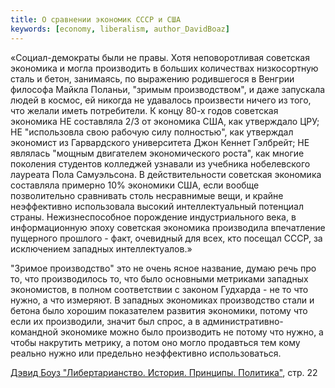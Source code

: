 ```yaml
---
title: О сравнении экономик СССР и США
keywords: [economy, liberalism, author_DavidBoaz]
---
```


«Социал-демократы были не правы. Хотя неповоротливая советская экономика и могла производить
в больших количествах низкосортную сталь и бетон, занимаясь, по выражению родившегося в Венгрии
философа Майкла Поланьи, "зримым производством", и даже запускала людей в космос, ей никогда не
удавалось произвести ничего из того, что желали иметь потребители. К концу 80-х годов советская
экономика НЕ составляла 2/3 от экономика США, как утверждало ЦРУ; НЕ "использовла свою рабочую
силу полностью", как утверждал экономист из Гарвардского университета Джон Кеннет Гэлбрейт;
НЕ являлась "мощным двигателем экономического роста", как многие поколения студентов колледжей
узнавали из учебника нобелевского лауреата Пола Самуэльсона. В действительности советская
экономика составляла примерно 10% экономики США, если вообще позволительно сравнивать столь
несравнимые вещи, и крайне неэффективно использовала высокий интеллектуальный потенциал страны.
Нежизнеспособное порождение индустриального века, в информационную эпоху советская экономика
производила впечатление пущерного прошлого - факт, очевидный для всех, кто посещал СССР, за
исключением западных интеллектуалов.»

"Зримое производство" это не очень ясное название, думаю речь про то, что производилось то, что было
основными метриками западных экономистов, в полном соответствии с законом Гудхарда - не то что
нужно, а что измеряют. В западных экономиках производство стали и бетона было хорошим показателем
развития экономики, потому что если их производили, значит был спрос, а в административно-командной
экономике можно было производить не потому что нужно, а чтобы накрутить метрику, а потом
оно могло продавться тем кому реально нужно или предельно неэффективно использоваться.

[Дэвид Боуз "Либертарианство. История. Принципы. Политика"](8iin.md), стр. 22
